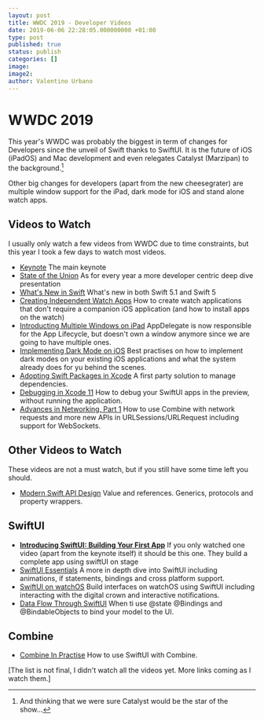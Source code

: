 ```yaml
---
layout: post
title: WWDC 2019 - Developer Videos
date: 2019-06-06 22:28:05.000000000 +01:00
type: post
published: true
status: publish
categories: []
image:
image2:
author: Valentino Urbano
---
```


# WWDC 2019

This year's WWDC was probably the biggest in term of changes for Developers since the unveil of Swift thanks to SwiftUI. It is the future of iOS (iPadOS) and Mac development and even relegates Catalyst (Marzipan) to the background.[^1]

Other big changes for developers (apart from the new cheesegrater) are multiple window support for the iPad, dark mode for iOS and stand alone watch apps.

## Videos to Watch

I usually only watch a few videos from WWDC due to time constraints, but this year I took a few days to watch most videos.

- [Keynote](https://developer.apple.com/wwdc19/101)
  The main keynote
- [State of the Union](https://developer.apple.com/wwdc19/103)
  As for every year a more developer centric deep dive presentation
- [What's New in Swift](https://developer.apple.com/wwdc19/402)
  What's new in both Swift 5.1 and Swift 5
- [Creating Independent Watch Apps](https://developer.apple.com/wwdc19/208)
  How to create watch applications that don't require a companion iOS application (and how to install apps on the watch)
- [Introducting Multiple Windows on iPad](https://developer.apple.com/wwdc19/212)
  AppDelegate is now responsible for the App Lifecycle, but doesn't own a window anymore since we are going to have multiple ones.
- [Implementing Dark Mode on iOS](https://developer.apple.com/wwdc19/214)
  Best practises on how to implement dark modes on your existing iOS applications and what the system already does for yu behind the scenes.
- [Adopting Swift Packages in Xcode](https://developer.apple.com/wwdc19/408)
  A first party solution to manage dependencies.
- [Debugging in Xcode 11](https://developer.apple.com/wwdc19/412)
How to debug your SwiftUI apps in the preview, without running the application.
- [Advances in Networking, Part 1](https://developer.apple.com/wwdc19/712)
  How to use Combine with network requests and more new APIs in URLSessions/URLRequest including support for WebSockets.

## Other Videos to Watch

These videos are not a must watch, but if you still have some time left you should.

- [Modern Swift API Design](https://developer.apple.com/wwdc19/415)
  Value and references. Generics, protocols and property wrappers.

## SwiftUI

- [**Introducing SwiftUI: Building Your First App**](https://developer.apple.com/wwdc19/204)
  If you only watched one video (apart from the keynote itself) it should be this one. They build a complete app using swiftUI on stage
- [SwiftUI Essentials](https://developer.apple.com/wwdc19/216)
  A more in depth dive into SwiftUI including animations, if statements, bindings and cross platform support.
- [SwiftUI on watchOS](https://developer.apple.com/wwdc19/219)
  Build interfaces on watchOS using SwiftUI including interacting with the digital crown and interactive notifications.
- [Data Flow Through SwiftUI](https://developer.apple.com/wwdc19/226)
  When ti use @state @Bindings and @BindableObjects to  bind your model to the UI.

## Combine

- [Combine In Practise](https://developer.apple.com/wwdc19/721)
 How to use SwiftUI with Combine.

[The list is not final, I didn't watch all the videos yet. More links coming as I watch them.]

[^1]: And thinking that we were sure Catalyst would be the star of the show...
